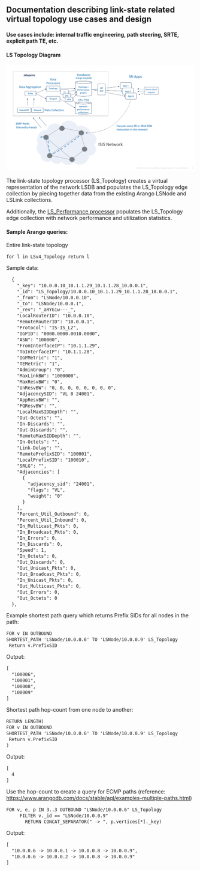 ## Documentation describing link-state related virtual topology use cases and design
#### Use cases include: internal traffic engineering, path steering, SRTE, explicit path TE, etc.

#### LS Topology Diagram
![ls topology](ls_topology.png)

The link-state topology processor (LS_Topology) creates a virtual representation of the network LSDB and populates the LS_Topology edge collection by piecing together data from the existing Arango LSNode and LSLink collections.

Additionally, the [LS_Performance processor](ls_performance_processor.md) populates the LS_Topology edge collection with network performance and utilization statistics.

#### Sample Arango queries:

Entire link-state topology
```
for l in LSv4_Topology return l
```
Sample data:
```
  {
    "_key": "10.0.0.10_10.1.1.29_10.1.1.28_10.0.0.1",
    "_id": "LS_Topology/10.0.0.10_10.1.1.29_10.1.1.28_10.0.0.1",
    "_from": "LSNode/10.0.0.10",
    "_to": "LSNode/10.0.0.1",
    "_rev": "_aRYG1w---_",
    "LocalRouterID": "10.0.0.10",
    "RemoteRouterID": "10.0.0.1",
    "Protocol": "IS-IS_L2",
    "IGPID": "0000.0000.0010.0000",
    "ASN": "100000",
    "FromInterfaceIP": "10.1.1.29",
    "ToInterfaceIP": "10.1.1.28",
    "IGPMetric": "1",
    "TEMetric": "1",
    "AdminGroup": "0",
    "MaxLinkBW": "1000000",
    "MaxResvBW": "0",
    "UnResvBW": "0, 0, 0, 0, 0, 0, 0, 0",
    "AdjacencySID": "VL 0 24001",
    "AppResvBW": "",
    "PQResvBW": "",
    "LocalMaxSIDDepth": "",
    "Out-Octets": "",
    "In-Discards": "",
    "Out-Discards": "",
    "RemoteMaxSIDDepth": "",
    "In-Octets": "",
    "Link-Delay": "",
    "RemotePrefixSID": "100001",
    "LocalPrefixSID": "100010",
    "SRLG": "",
    "Adjacencies": [
      {
        "adjacency_sid": "24001",
        "flags": "VL",
        "weight": "0"
      }
    ],
    "Percent_Util_Outbound": 0,
    "Percent_Util_Inbound": 0,
    "In_Multicast_Pkts": 0,
    "In_Broadcast_Pkts": 0,
    "In_Errors": 0,
    "In_Discards": 0,
    "Speed": 1,
    "In_Octets": 0,
    "Out_Discards": 0,
    "Out_Unicast_Pkts": 0,
    "Out_Broadcast_Pkts": 0,
    "In_Unicast_Pkts": 0,
    "Out_Multicast_Pkts": 0,
    "Out_Errors": 0,
    "Out_Octets": 0
  },
```
Example shortest path query which returns Prefix SIDs for all nodes in the path:
```
FOR v IN OUTBOUND 
SHORTEST_PATH 'LSNode/10.0.0.6' TO 'LSNode/10.0.0.9' LS_Topology
 Return v.PrefixSID
```
Output:
```
[
  "100006",
  "100001",
  "100008",
  "100009"
]
```
Shortest path hop-count from one node to another:
```
RETURN LENGTH(
FOR v IN OUTBOUND 
SHORTEST_PATH 'LSNode/10.0.0.6' TO 'LSNode/10.0.0.9' LS_Topology
 Return v.PrefixSID
)
```
Output:
```
[
  4
]
```
Use the hop-count to create a query for ECMP paths (reference: https://www.arangodb.com/docs/stable/aql/examples-multiple-paths.html)
```
FOR v, e, p IN 3..3 OUTBOUND "LSNode/10.0.0.6" LS_Topology
     FILTER v._id == "LSNode/10.0.0.9"
       RETURN CONCAT_SEPARATOR(" -> ", p.vertices[*]._key)
```
Output:
```
[
  "10.0.0.6 -> 10.0.0.1 -> 10.0.0.8 -> 10.0.0.9",
  "10.0.0.6 -> 10.0.0.2 -> 10.0.0.8 -> 10.0.0.9"
]
```

